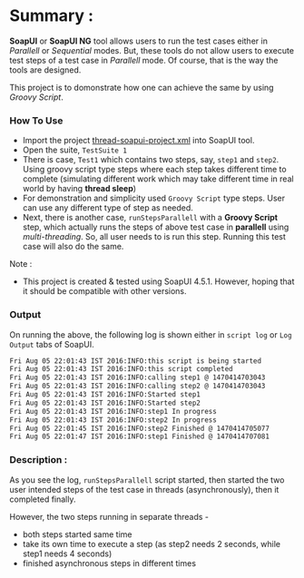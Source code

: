 # Summary :
**SoapUI** or **SoapUI NG** tool allows users to run the test cases either in *Parallell* or *Sequential* modes. But, these tools do not allow users to execute test steps of a test case in *Parallell* mode. Of course, that is the way the tools are designed.

This project is to domonstrate how one can achieve the same by using *Groovy Script*.
### How To Use

  - Import the project [thread-soapui-project.xml](https://github.com/nmrao/sample-soapui-projects/blob/master/runStepsInParallel/thread-soapui-project.xml) into SoapUI tool.
  - Open the suite, `TestSuite 1`
  - There is case, `Test1` which contains two steps, say, `step1` and `step2`. Using groovy script type steps where each step takes different time to complete (simulating different work which may take different time in real world by having **thread sleep**)
  - For demonstration and simplicity used `Groovy Script` type steps. User can use any different type of step as needed.
  - Next, there is another case, `runStepsParallell` with a **Groovy Script** step, which actually runs the steps of above test case in **parallell** using *multi-threading*. So, all user needs to is run this step. Running this test case will also do the same.

Note :
  - This project is created & tested using SoapUI 4.5.1. However, hoping that it should be compatible with other versions.

### Output
On running the above, the following log is shown either in `script log` or `Log Output` tabs of SoapUI.

```sh
Fri Aug 05 22:01:43 IST 2016:INFO:this script is being started
Fri Aug 05 22:01:43 IST 2016:INFO:this script completed
Fri Aug 05 22:01:43 IST 2016:INFO:calling step1 @ 1470414703043
Fri Aug 05 22:01:43 IST 2016:INFO:calling step2 @ 1470414703043
Fri Aug 05 22:01:43 IST 2016:INFO:Started step1
Fri Aug 05 22:01:43 IST 2016:INFO:Started step2
Fri Aug 05 22:01:43 IST 2016:INFO:step1 In progress
Fri Aug 05 22:01:43 IST 2016:INFO:step2 In progress
Fri Aug 05 22:01:45 IST 2016:INFO:step2 Finished @ 1470414705077
Fri Aug 05 22:01:47 IST 2016:INFO:step1 Finished @ 1470414707081
```

### Description :
As you see the log, `runStepsParallell` script started, then started the two user intended steps of the test case in threads (asynchronously), then it completed finally. 

However, the two steps running in separate threads -
- both steps started same time
- take its own time to execute a step (as step2 needs 2 seconds, while step1 needs 4 seconds)
- finished asynchronous steps in different times

